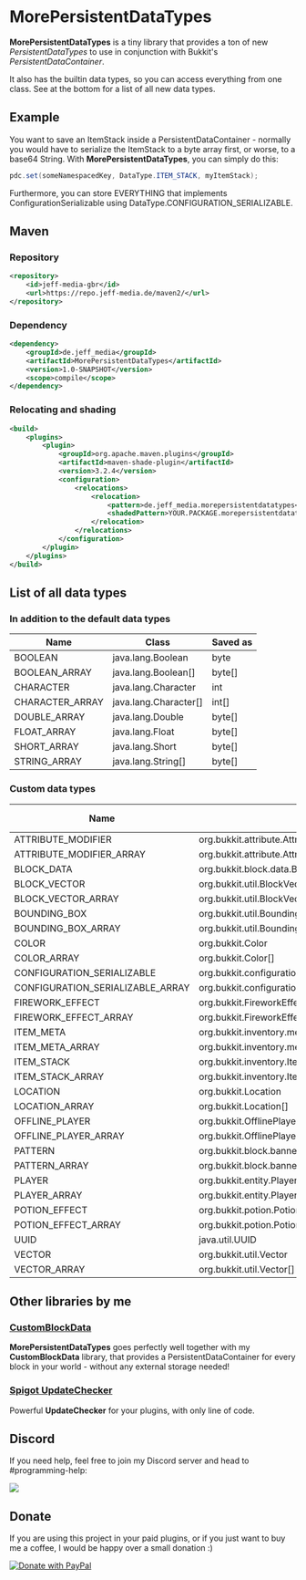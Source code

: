 # MorePersistentDataTypes
**MorePersistentDataTypes** is a tiny library that provides a ton of new *PersistentDataTypes* to use in conjunction with Bukkit's *PersistentDataContainer*.

It also has the builtin data types, so you can access everything from one class. See at the bottom for a list of all new data types.

## Example
You want to save an ItemStack inside a PersistentDataContainer - normally you would have to serialize the ItemStack to a byte array first, or worse, to a base64 String. With **MorePersistentDataTypes**, you can simply do this:

```java
pdc.set(someNamespacedKey, DataType.ITEM_STACK, myItemStack);
```

Furthermore, you can store EVERYTHING that implements ConfigurationSerializable using DataType.CONFIGURATION_SERIALIZABLE.

## Maven
### Repository
```xml
<repository>
    <id>jeff-media-gbr</id>
    <url>https://repo.jeff-media.de/maven2/</url>
</repository>
```
### Dependency
```xml
<dependency>
    <groupId>de.jeff_media</groupId>
    <artifactId>MorePersistentDataTypes</artifactId>
    <version>1.0-SNAPSHOT</version>
    <scope>compile</scope>
</dependency>
```
### Relocating and shading
```xml
<build>
    <plugins>
        <plugin>
            <groupId>org.apache.maven.plugins</groupId>
            <artifactId>maven-shade-plugin</artifactId>
            <version>3.2.4</version>
            <configuration>
                <relocations>
                    <relocation>
                        <pattern>de.jeff_media.morepersistentdatatypes</pattern>
                        <shadedPattern>YOUR.PACKAGE.morepersistentdatatypes</shadedPattern>
                    </relocation>
                </relocations>
            </configuration>
        </plugin>
    </plugins>
</build>
```

## List of all data types
### In addition to the default data types
| Name | Class | Saved as
|---|---|---
| BOOLEAN | java.lang.Boolean | byte
| BOOLEAN_ARRAY | java.lang.Boolean[] | byte[]
| CHARACTER | java.lang.Character | int
| CHARACTER_ARRAY | java.lang.Character[] | int[]
| DOUBLE_ARRAY | java.lang.Double | byte[]
| FLOAT_ARRAY | java.lang.Float | byte[]
| SHORT_ARRAY | java.lang.Short | byte[]
| STRING_ARRAY | java.lang.String[] | byte[]

### Custom data types
| Name | Class | Saved as
|---|---|---
| ATTRIBUTE_MODIFIER | org.bukkit.attribute.AttributeModifier | byte[] 
| ATTRIBUTE_MODIFIER_ARRAY | org.bukkit.attribute.AttributeModifier[] | byte[] 
| BLOCK_DATA | org.bukkit.block.data.BlockData | String
| BLOCK_VECTOR | org.bukkit.util.BlockVector | byte[]
| BLOCK_VECTOR_ARRAY | org.bukkit.util.BlockVector[] | byte[]
| BOUNDING_BOX | org.bukkit.util.BoundingBox | byte[]
| BOUNDING_BOX_ARRAY | org.bukkit.util.BoundingBox[] | byte[]
| COLOR | org.bukkit.Color | byte[]
| COLOR_ARRAY | org.bukkit.Color[] | byte[]
| CONFIGURATION_SERIALIZABLE | org.bukkit.configuration.serialization.ConfigurationSerializable | byte[]
| CONFIGURATION_SERIALIZABLE_ARRAY | org.bukkit.configuration.serialization.ConfigurationSerializable[] | byte[]
| FIREWORK_EFFECT | org.bukkit.FireworkEffect | byte[]
| FIREWORK_EFFECT_ARRAY | org.bukkit.FireworkEffect[] | byte[]
| ITEM_META | org.bukkit.inventory.meta.ItemMeta | byte[]
| ITEM_META_ARRAY | org.bukkit.inventory.meta.ItemMeta[] | byte[]
| ITEM_STACK | org.bukkit.inventory.ItemStack | byte[]
| ITEM_STACK_ARRAY | org.bukkit.inventory.ItemStack[] | byte[]
| LOCATION | org.bukkit.Location | byte[]
| LOCATION_ARRAY | org.bukkit.Location[] | byte[]
| OFFLINE_PLAYER | org.bukkit.OfflinePlayer | byte[]
| OFFLINE_PLAYER_ARRAY | org.bukkit.OfflinePlayer[] | byte[]
| PATTERN | org.bukkit.block.banner.Pattern | byte[]
| PATTERN_ARRAY | org.bukkit.block.banner.Pattern[] | byte[]
| PLAYER | org.bukkit.entity.Player | byte[]
| PLAYER_ARRAY | org.bukkit.entity.Player[] | byte[]
| POTION_EFFECT | org.bukkit.potion.PotionEffect | byte[]
| POTION_EFFECT_ARRAY | org.bukkit.potion.PotionEffect[] | byte[]
| UUID | java.util.UUID | byte[]
| VECTOR | org.bukkit.util.Vector | byte[]
| VECTOR_ARRAY | org.bukkit.util.Vector[] | byte[]

## Other libraries by me

### [CustomBlockData](https://github.com/JEFF-Media-GbR/CustomBlockData)
**MorePersistentDataTypes** goes perfectly well together with my **CustomBlockData** library, that provides a PersistentDataContainer for every block in your world - without any external storage needed!

### [Spigot UpdateChecker](https://github.com/JEFF-Media-GbR/Spigot-UpdateChecker)
Powerful **UpdateChecker** for your plugins, with only line of code.

## Discord

If you need help, feel free to join my Discord server and head to #programming-help:

<a href="https://discord.jeff-media.de"><img src="https://api.jeff-media.de/img/discord1.png"></a>

## Donate

If you are using this project in your paid plugins, or if you just want to buy me a coffee, I would be happy over a small donation :)

<a href="https://paypal.me/mfnalex"><img src="https://www.paypalobjects.com/en_US/DK/i/btn/btn_donateCC_LG.gif" border="0" name="submit" title="PayPal - The safer, easier way to pay online!" alt="Donate with PayPal" /></a>

